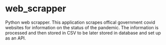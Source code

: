 # web_scrapper

Python web scrapper. This application scrapes offical government covid websites for information on the status of the pandemic. The information is processed and then stored in CSV to be later stored in database and set up as an API.
